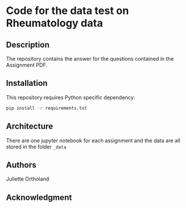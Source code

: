 # Code for the data test on Rheumatology data

## Description
The repository contains the answer for the questions contained in the Assignment PDF. 

## Installation

This repository requires Python specific dependency:

```sh
pip install -r requirements.txt
```

## Architecture

There are one jupyter notebook for each assignment and the data are all stored in the folder `_data`

## Authors 
Juliette Ortholand

## Acknowledgment


